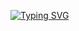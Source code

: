 <!--
**Farewe1ll/Farewe1ll** is a ✨ _special_ ✨ repository because its `README.md` (this file) appears on your GitHub profile.

Here are some ideas to get you started:

- 🔭 I’m currently working on ...
- 🌱 I’m currently learning ...
- 👯 I’m looking to collaborate on ...
- 🤔 I’m looking for help with ...
- 💬 Ask me about ...
- 📫 How to reach me: ...
- 😄 Pronouns: ...
- ⚡ Fun fact: ...
-->
[![Typing SVG](https://readme-typing-svg.herokuapp.com?font=PingFang&size=48&duration=1800&pause=1800&color=00FFFF&center=true&vCenter=true&random=true&width=900&height=100&lines=%E6%8B%A8%E9%9B%AA%E5%AF%BB%E6%98%A5%EF%BC%8C%E7%83%A7%E7%81%AF%E7%BB%AD%E6%98%BC%E3%80%82)](https://git.io/typing-svg)
